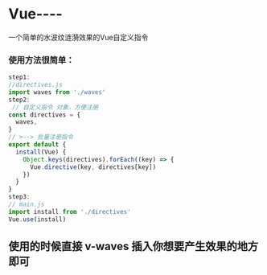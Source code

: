 # Vue----
一个简单的水波纹涟漪效果的Vue自定义指令
### 使用方法很简单：     
```javascript   
step1:   
//directives.js
import waves from './waves'       
step2:   
 // 自定义指令 对象，方便注册
const directives = {
  waves,
}
// >--> 批量注册指令
export default {
  install(Vue) {
    Object.keys(directives).forEach((key) => {
      Vue.directive(key, directives[key])
    })
  }
}   
step3:   
// main.js
import install from './directives'
Vue.use(install)   
```   
## 使用的时候直接 v-waves 插入你想要产生效果的地方即可

